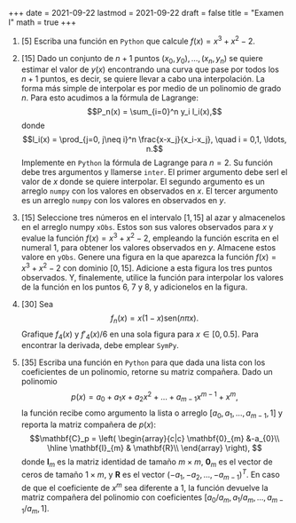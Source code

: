+++
date      = 2021-09-22
lastmod   = 2021-09-22
draft     = false
title     = "Examen I"
math      = true
+++

1. [5] Escriba una función en `Python` que calcule $f(x) = x^3 + x^2 -2$.
2. [15] Dado un conjunto de $n+1$ puntos $(x_0,y_0), \ldots,(x_{n},y_{n})$ se quiere estimar el valor de $y(x)$ encontrando una curva que pase por todos los $n+1$ puntos, es decir, se quiere llevar a cabo una interpolación. La forma más simple de interpolar es por medio de un polinomio de grado $n$. Para esto acudimos a la fórmula de Lagrange: 
$$P_n(x) = \sum_{i=0}^n y_i l_i(x),$$
donde
$$l_i(x)  = \prod_{j=0, j\neq i}^n \frac{x-x_j}{x_i-x_j}, \quad i = 0,1, \ldots, n.$$
Implemente en `Python` la fórmula de Lagrange para $n =2$. Su función debe tres argumentos y llamerse `inter`. El primer argumento debe serl el valor de $x$ donde se quiere interpolar. El segundo argumento es un arreglo `numpy` con los valores en observados en $x$. El tercer argumento es un arreglo `numpy` con los valores en observados en $y$.

3. [15] Seleccione tres números en el intervalo $[1,15]$ al azar y almacenelos en el arreglo numpy `xObs`. Estos son sus valores observados para $x$ y evalue la función $f(x) = x^3 + x^2 -2$, empleando la función escrita en el numeral 1, para obtener los valores observados en $y$. Almacene estos valore en `yObs`. Genere una figura en la que aparezca la función $f(x) = x^3 + x^2 -2$ con dominio $[0,15]$. Adicione a esta figura los tres puntos observados. Y, finalemente, utilice la función para interpolar los valores de la función en los puntos 6, 7 y 8, y adicionelos en la figura. 

4. [30] Sea
$$f_n(x) = x(1-x)\mbox{sen}{(n \pi x)}.$$
Grafique $f_4(x)$ y $f'_4(x)/6$ en una sola figura para $x\in [0,0.5]$.  Para encontrar la derivada, debe emplear `SymPy`.

5. [35] Escriba una función en `Python` para que dada una lista con los coeficientes de un polinomio, retorne su matriz compañera.  Dado un polinomio
$$p(x) = a_0 + a_1x + a_2x^2 +\ldots + a_{m-1}x^{m-1}+ x^m, $$
la función recibe como argumento la lista o arreglo $[a_0, a_1,\ldots,a_{m-1},1]$ y reporta la matriz compañera de $p(x)$: 
$$\mathbf{C}_p = \left(
  \begin{array}{c|c}
   \mathbf{0}_{m} &-a_{0}\\
  \hline
  \mathbf{I}_{m} & \mathbf{R}\\
  \end{array}
  \right),
  $$
donde $\mathbf{I}_m$ es la matriz identidad de tamaño $m\times m$, $\mathbf{0}_{m}$ es el vector de ceros de tamaño $1\times m$, y $\mathbf{R}$ es el vector $(-a_{1}, -a_{2}, \ldots, -a_{m-1} )^T$. En caso de que el coeficiente de $x^m$ sea diferente a 1, la función devuelve la matriz compañera del polinomio con coeficientes $[a_0/a_m, a_1/a_m,\ldots,a_{m-1}/a_m,1]$.
